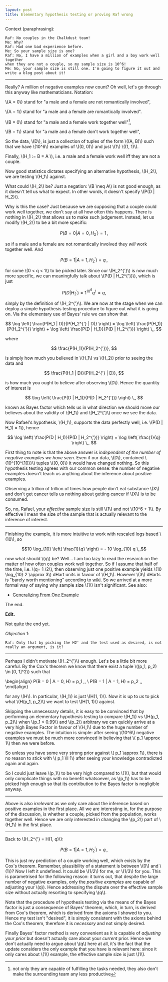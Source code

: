 ```yaml
---
layout: post
title: Elementary hypothesis testing or proving Raf wrong
---
```


Context (paraphrasing):

~~~
Raf: No couples in the Chalkdust team!
Me: Why?
Raf: Had one bad experience before.
Me: So your sample size is one?
Raf: No, I have a million of examples when a girl and a boy work well together
when they are not a couple, so my sample size is 10^6!
Me: No, your sample size is still one. I'm going to figure it out and write a blog post about it!
~~~

------

Really? A million of negative examples now count? Oh well, let's go through
this anyway like mathematicians. Notation:

\\(A = 0\\) stand for "a male and a female are not romantically involved",

\\(A = 1\\) stand for "a male and a female are romantically involved".

\\(B = 0\\) stand for "a male and a female work together well"[^1],

\\(B = 1\\) stand for "a male and a female don't work together well",


So the data, \\(D\\), is just a collection of tuples of the form \\((A, B)\\)
such that we have \\(10^6\\) examples of \\((0, 0)\\) and just \\(1\\) \\((1,
1)\\).

Finally, \\(H_1 := B = A \\), i.e. a male and a female work well iff they are
not a couple.

Now good statistics dictates specifying an alternative hypothesis, \\(H_2\\),
we are testing \\(H_1\\) against.

What could \\(H_2\\) be? Just a negation: \\(B \neq A\\) is not good enough,
as it doesn't tell us what to expect. In other words, it doesn't specify
\\(P(D | H_2)\\).

Why is this the case? Just because we are supposing that a couple could work
well together, we don't say at all how often this happens. There is nothing
in \\(H_2\\) that allows us to make such judgement. Instead, let us modify
\\(H_2\\) to be a bit more specific:

$$P(B = 0 | A = 0, H_2^{'}) = 1 \,,$$

so if a male and a female are not romantically involved they *will* work
together well. And

$$P(B = 1 | A = 1, H_2^{'}) = q \,,$$

for some \\(0 < q < 1\\) to be picked later. Since our \\(H_2^{\'}\\) is now
much more specific, we can meaningfully talk about \\(P(D | H_2^{\'})\\), which
is just

$$P(D | H_2^{'}) = 1^{10^6} q^{1} = q,$$

simply by the definition of \\(H_2^{\'}\\). We are now at the stage when
we can deploy a simple hypothesis testing procedure to figure out what it is
going on. Via the elementary use of Bayes' rule we can show that

$$ \log \left( \frac{P(H_1 | D)}{P(H_2^{'} | D)} \right) =
\log \left( \frac{P(H_1)}{P(H_2^{'})} \right) +
\log \left( \frac{P(D | H_1)}{P(D | H_2^{'})} \right) \,,
$$

where

$$
\frac{P(H_1)}{P(H_2^{'})},
$$

is simply how much you believed in \\(H_1\\) vs \\(H_2\\) prior to seeing
the data and


$$ \frac{P(H_1 | D)}{P(H_2^{'} | D)}, $$

is how much you ought to believe after observing \\(D\\). Hence the quantity
of interest is

$$
\log \left( \frac{P(D | H_1)}{P(D | H_2^{'})} \right) \,,
$$

known as Bayes factor which tells us in what direction we should move our
believes about the validity of \\(H_1\\) and \\(H_2^{\'}\\) once we see the
data.

Now Rafael's hypothesis, \\(H_1\\), supports the data perfectly well, i.e.
\\(P(D | H_1) = 1\\), hence


$$
\log \left( \frac{P(D | H_1)}{P(D | H_2^{'})} \right)
= \log \left( \frac{1}{q} \right) \,,
$$

First thing to note is that the above answer is *independent of the number of
negative examples we have seen*. Even if our data, \\(D\\), contained
\\(10^{10^{10}}\\) tuples \\((0, 0)\\) it would have changed nothing. So this
hypothesis testing agrees with our common sense: the number of negative
examples doesn't teach us anything about the inference about positive examples.

Observing a trillion of trillion of times how people don't eat substance
\\(X\\) and don't get cancer tells us nothing about getting cancer if \\(X\\)
is to be consumed.

So, no, Rafael, your *effective* sample size is still \\(1\\) and not \\(10^6 +
1\\). By effective I mean the size of the sample that is actually relevant
to the inference of interest.

---

Finishing the example, it is more intuitive to work with rescaled logs based
\\(10\\), so

$$10 \log_{10} \left( \frac{1}{q} \right) = - 10 \log_{10} q \,,$$

now what should \\(q\\) be? Well... I am too lazy to read the research on the
matter of how often couples work well together. So if I assume that half of
the time, i.e. \\(q= 1 /2\\), then observing just one positive example
yields \\(10 \log_{10} 2 \approx 3\\) dHart units in favour of \\(H_1\\).
However \\(3\\) dHarts is "barely worth mentioning" according to [wiki][wiki].
So we arrived at a more formal way of saying why sample size \\(1\\) isn't
significant. See also:

* [Generalizing From One Example][lw]

The end.

**Edit.**

Not quite the end yet.

*Objection 1*:

~~~
Raf: Only that by picking the H2' and the test used as desired, is not really an argument, is it?
~~~

----

Perhaps I didn't motivate \\(H_2^{\'}\\) enough. Let's be a little bit more
careful. By the Cox's theorem we know that
there exist a tuple \\((p_1, p_2) \in [0, 1]^2\\) such that

\begin{align}
P(B = 0 | A = 0, H) = p_1 \,,
\\
P(B = 1 | A = 1, H) = p_2 \,,
\end{align}

for any \\(H\\). In particular, \\(H_1\\) is just \\(H(1, 1)\\). Now it is up
to *us* to pick what \\(H(p_1, p_2)\\) we want to test \\(H(1, 1)\\) against.

Skipping the unnecessary details, it is easy to be convinced that by performing
an elementary hypothesis testing to compare \\(H_1\\) vs \\(H(p_1, p_2)\\) when
\\(p_1 < 0.99\\) and \\(p_2\\) arbitrary we can quickly arrive at a very high
Bayes Factor in favour of \\(H_1\\) due to the huge number of negative
examples. The intuition is simple: after seeing \\(10^6\\) negative examples we
must be much more convinced in believing that \\( p_1 \approx 1\\) then we were
before.

So unless you have some very strong prior against \\( p_1 \approx 1\\), there is
no reason to stick with \\( p_1 \ll 1\\) after seeing your knowledge contradicted
again and again.

So I could just leave \\(p_1\\) to be very high compared to \\(1\\), but that
would only complicate things with no benefit whatsoever, as \\(p_1\\) has to be
picked high enough so that its contribution to the Bayes factor is negligible
anyway.

----

Above is also *irrelevant* as we only care about the inference based on
positive examples in the first place. All we are interesting in, for the
purpose of the discussion, is whether a couple, picked from the population,
works together well. Hence we are only interested in changing the \\(p_2\\)
part of \\(H_1\\) in the first place.

---

Back to \\(H_2^{\'} = H(1, q)\\):

$$P(B = 1 | A = 1, H_2^{'}) = q \,,$$

This is just my prediction of a couple working well, which exists by the
Cox's theorem. Remember, plausibility of a statement is between \\(0\\) and
\\(1\\)? Now I left it undefined. It could be \\(1/2\\) for me, or
\\(1/3\\) for you. This is parametrised for the following reason:
it turns out, that despite the large number of negative examples, only the
*positive examples* are capable of adjusting your \\(q\\). Hence addressing the
dispute over the effective sample size without actually resorting to specifying
\\(q\\).

Note that the procedure of hypothesis testing via the means of the Bayes factor
is just a consequence of Bayes' theorem, which, in turn, is derived from Cox's
theorem, which is derived from the axioms I showed to you. Hence my test isn't
"desired", it is simply consistent with the axioms behind the Cox's theorem,
therefore it is *necessary* and not simply desired.

Finally Bayes' factor method is very convenient as it is capable of *adjusting
your prior* but doesn't actually care about your *current* prior. Hence we
don't actually need to argue about \\(q\\) here at all, it's the fact that the
update considers the only example that you have is relevant here: since it
only cares about \\(1\\) example, the effective sample size is just \\(1\\).

[wiki]: https://en.wikipedia.org/wiki/Bayes_factor
[lw]: http://lesswrong.com/lw/dr/generalizing_from_one_example/
[^1]: not only they are capable of fulfilling the tasks needed, they also don't
      make the surrounding team any less productive
